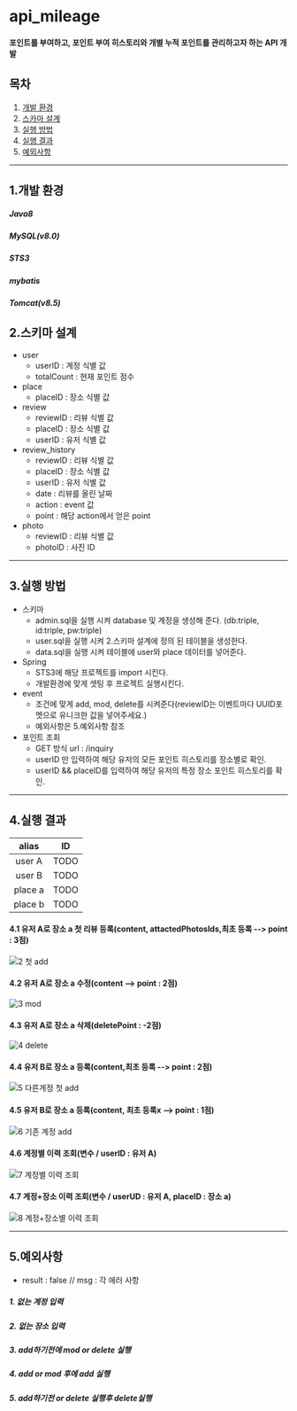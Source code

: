 # api_mileage
#### 포인트를 부여하고, 포인트 부여 히스토리와 개별 누적 포인트를 관리하고자 하는 API 개발

## 목차
1. [개발 환경](#1.개발-환경)
2. [스카마 설계](#2.스키마-설계)
3. [실행 방법](#3.실행-방법)
4. [실행 결과](#4.실행-결과)
5. [예외사항](#5.예외사항)


---
## 1.개발 환경
##### Java8
##### MySQL(v8.0)
##### STS3
##### mybatis
##### Tomcat(v8.5)

## 2.스키마 설계
- user
  - userID : 계정 식별 값
  - totalCount : 현재 포인트 점수
- place 
  - placeID : 장소 식별 값
- review
  - reviewID : 리뷰 식별 값
  - placeID : 장소 식별 값
  - userID : 유저 식별 값
- review_history
  - reviewID : 리뷰 식별 값
  - placeID : 장소 식별 값
  - userID : 유저 식별 값
  - date : 리뷰를 올린 날짜
  - action : event 값
  - point : 해당 action에서 얻은 point 
- photo
  - reviewID : 리뷰 식별 값
  - photoID : 사진 ID
---
## 3.실행 방법
- 스키마
  - admin.sql을 실행 시켜 database 및 계정을 생성해 준다. (db:triple, id:triple, pw:triple)
  - user.sql을 실행 시켜 2.스키마 설계에 정의 된 테이블을 생성한다.
  - data.sql을 실행 시켜 테이블에 user와 place 데이터를 넣어준다.
- Spring
  - STS3에 해당 프로젝트를 import 시킨다.
  - 개발환경에 맞게 셋팅 후 프로젝트 실행시킨다.
- event
  - 조건에 맞게 add, mod, delete를 시켜준다(reviewID는 이벤트마다 UUID포멧으로 유니크한 값을 넣어주세요.)
  - 예외사항은 5.예외사항 참조
- 포인트 조회
  - GET 방식 url : /inquiry 
  - userID 만 입력하여 해당 유저의 모든 포인트 히스토리를 장소별로 확인.
  - userID && placeID를 입력하여 해당 유저의 특정 장소 포인트 히스토리를 확인. 
---
## 4.실행 결과
|alias|ID|
|:--:|:--:|
|user A|TODO|
|user B|TODO|
|place a|TODO|
|place b|TODO|
#### 4.1 유저 A로 장소 a 첫 리뷰 등록(content, attactedPhotosIds,최초 등록 --> point : 3점)
![2  첫 add](https://user-images.githubusercontent.com/82923905/177497944-0b10f1cd-348d-46e0-bc15-608d63e8f3bd.JPG)
#### 4.2 유저 A로 장소 a 수정(content --> point : 2점)
![3  mod](https://user-images.githubusercontent.com/82923905/177498216-71a1a389-ebaa-4316-b776-1502055431c1.JPG)
#### 4.3 유저 A로 장소 a 삭제(deletePoint : -2점)
![4  delete](https://user-images.githubusercontent.com/82923905/177498358-4f1608d0-e0d0-481f-b682-0dad868f2986.JPG)
#### 4.4 유저 B로 장소 a 등록(content,최초 등록 --> point : 2점)
![5  다른계정 첫 add](https://user-images.githubusercontent.com/82923905/177498736-ff0171f9-2d1c-4cf0-b70c-2bd401c30989.JPG)
#### 4.5 유저 B로 장소 a 등록(content, 최초 등록x --> point : 1점)
![6  기존 계정 add](https://user-images.githubusercontent.com/82923905/177499023-6afc98fd-8cc0-4ba9-9a3f-b6333c033278.JPG)
#### 4.6 계정별 이력 조회(변수 / userID : 유저 A)
![7  계정별 이력 조회](https://user-images.githubusercontent.com/82923905/177499185-3a86cf6d-bacc-48a9-89f1-47c6e34a454a.JPG)
#### 4.7 계정+장소 이력 조회(변수 / userUD : 유저 A, placeID : 장소 a)
![8 계정+장소별 이력 조회](https://user-images.githubusercontent.com/82923905/177499439-5138a3b3-e7e1-4607-9e0d-bf49e7902b98.JPG)

---


## 5.예외사항
  - result : false // msg : 각 에러 사항
##### 1. 없는 계정 입력
##### 2. 없는 장소 입력
##### 3. add하기전에 mod or delete 실행
##### 4. add or mod 후에 add 실행
##### 5. add하기전 or delete 실행후 delete실행
